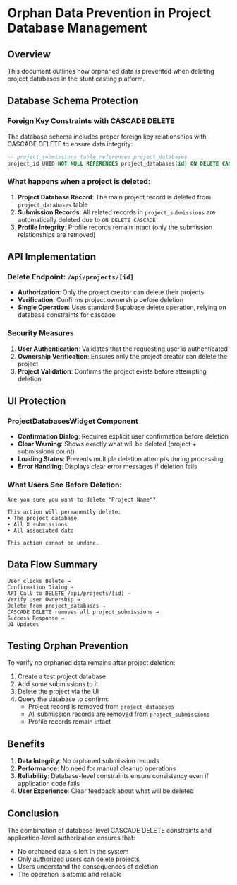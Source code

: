 # Orphan Data Prevention in Project Database Management

## Overview
This document outlines how orphaned data is prevented when deleting project databases in the stunt casting platform.

## Database Schema Protection

### Foreign Key Constraints with CASCADE DELETE
The database schema includes proper foreign key relationships with CASCADE DELETE to ensure data integrity:

```sql
-- project_submissions table references project_databases
project_id UUID NOT NULL REFERENCES project_databases(id) ON DELETE CASCADE
```

### What happens when a project is deleted:

1. **Project Database Record**: The main project record is deleted from `project_databases` table
2. **Submission Records**: All related records in `project_submissions` are automatically deleted due to `ON DELETE CASCADE`
3. **Profile Integrity**: Profile records remain intact (only the submission relationships are removed)

## API Implementation

### Delete Endpoint: `/api/projects/[id]`
- **Authorization**: Only the project creator can delete their projects
- **Verification**: Confirms project ownership before deletion
- **Single Operation**: Uses standard Supabase delete operation, relying on database constraints for cascade

### Security Measures
1. **User Authentication**: Validates that the requesting user is authenticated
2. **Ownership Verification**: Ensures only the project creator can delete the project
3. **Project Validation**: Confirms the project exists before attempting deletion

## UI Protection

### ProjectDatabasesWidget Component
- **Confirmation Dialog**: Requires explicit user confirmation before deletion
- **Clear Warning**: Shows exactly what will be deleted (project + submissions count)
- **Loading States**: Prevents multiple deletion attempts during processing
- **Error Handling**: Displays clear error messages if deletion fails

### What Users See Before Deletion:
```
Are you sure you want to delete "Project Name"?

This action will permanently delete:
• The project database
• All X submissions  
• All associated data

This action cannot be undone.
```

## Data Flow Summary

```
User clicks Delete → 
Confirmation Dialog → 
API Call to DELETE /api/projects/[id] → 
Verify User Ownership → 
Delete from project_databases → 
CASCADE DELETE removes all project_submissions → 
Success Response → 
UI Updates
```

## Testing Orphan Prevention

To verify no orphaned data remains after project deletion:

1. Create a test project database
2. Add some submissions to it
3. Delete the project via the UI
4. Query the database to confirm:
   - Project record is removed from `project_databases`
   - All submission records are removed from `project_submissions`
   - Profile records remain intact

## Benefits

1. **Data Integrity**: No orphaned submission records
2. **Performance**: No need for manual cleanup operations
3. **Reliability**: Database-level constraints ensure consistency even if application code fails
4. **User Experience**: Clear feedback about what will be deleted

## Conclusion

The combination of database-level CASCADE DELETE constraints and application-level authorization ensures that:
- No orphaned data is left in the system
- Only authorized users can delete projects
- Users understand the consequences of deletion
- The operation is atomic and reliable
